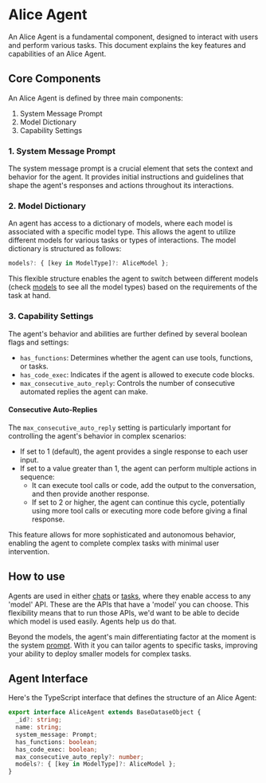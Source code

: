 # Alice Agent

An Alice Agent is a fundamental component, designed to interact with users and perform various tasks. This document explains the key features and capabilities of an Alice Agent.

## Core Components

An Alice Agent is defined by three main components:

1. System Message Prompt
2. Model Dictionary
3. Capability Settings

### 1. System Message Prompt

The system message prompt is a crucial element that sets the context and behavior for the agent. It provides initial instructions and guidelines that shape the agent's responses and actions throughout its interactions.

### 2. Model Dictionary

An agent has access to a dictionary of models, where each model is associated with a specific model type. This allows the agent to utilize different models for various tasks or types of interactions. The model dictionary is structured as follows:

```typescript
models?: { [key in ModelType]?: AliceModel };
```

This flexible structure enables the agent to switch between different models (check [models](/knowledgebase/model) to see all the model types) based on the requirements of the task at hand. 

### 3. Capability Settings

The agent's behavior and abilities are further defined by several boolean flags and settings:

- `has_functions`: Determines whether the agent can use tools, functions, or tasks.
- `has_code_exec`: Indicates if the agent is allowed to execute code blocks.
- `max_consecutive_auto_reply`: Controls the number of consecutive automated replies the agent can make.

#### Consecutive Auto-Replies

The `max_consecutive_auto_reply` setting is particularly important for controlling the agent's behavior in complex scenarios:

- If set to 1 (default), the agent provides a single response to each user input.
- If set to a value greater than 1, the agent can perform multiple actions in sequence:
  - It can execute tool calls or code, add the output to the conversation, and then provide another response.
  - If set to 2 or higher, the agent can continue this cycle, potentially using more tool calls or executing more code before giving a final response.

This feature allows for more sophisticated and autonomous behavior, enabling the agent to complete complex tasks with minimal user intervention.

## How to use

Agents are used in either [chats](/knowledgebase/chat) or [tasks](/knowledgebase/task), where they enable access to any 'model' API. These are the APIs that have a 'model' you can choose. This flexibility means that to run those APIs, we'd want to be able to decide which model is used easily. Agents help us do that. 

Beyond the models, the agent's main differentiating factor at the moment is the system [prompt](/knowledgebase/prompt). With it you can tailor agents to specific tasks, improving your ability to deploy smaller models for complex tasks. 

## Agent Interface

Here's the TypeScript interface that defines the structure of an Alice Agent:

```typescript
export interface AliceAgent extends BaseDataseObject {
  _id?: string;
  name: string;
  system_message: Prompt;
  has_functions: boolean;
  has_code_exec: boolean;
  max_consecutive_auto_reply?: number;
  models?: { [key in ModelType]?: AliceModel };
}
```